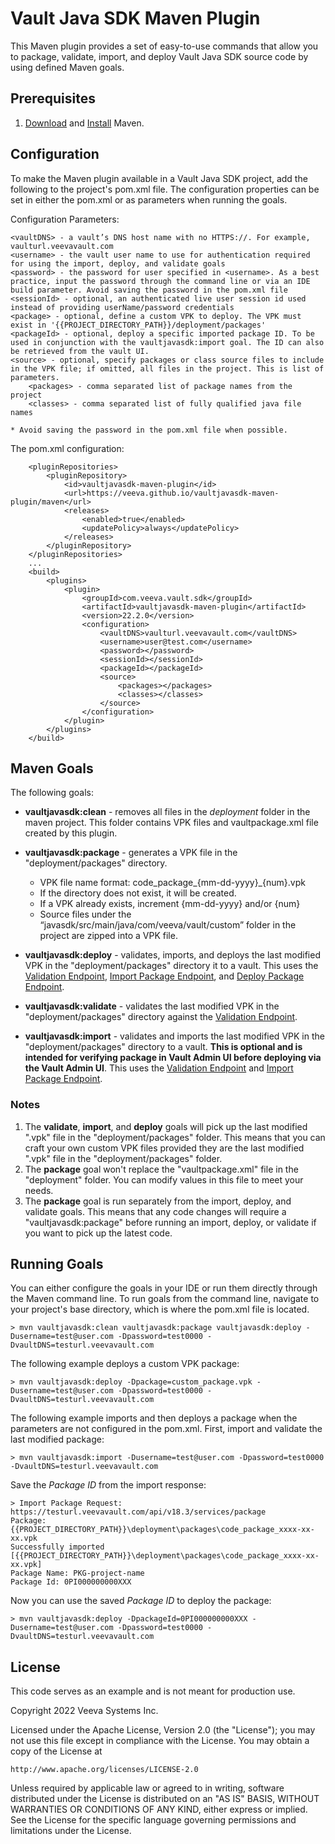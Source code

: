 # Vault Java SDK Maven Plugin

This Maven plugin provides a set of easy-to-use commands that allow you to package, validate, import, and deploy Vault Java SDK source code by using defined Maven goals.

## Prerequisites
1. [Download](https://maven.apache.org/download.cgi) and [Install](https://maven.apache.org/install.html) Maven.

## Configuration

To make the Maven plugin available in a Vault Java SDK project, add the following to the project's pom.xml file. The configuration properties can be set in either the pom.xml or as parameters when running the goals.

Configuration Parameters:    

```
<vaultDNS> - a vault’s DNS host name with no HTTPS://. For example, vaulturl.veevavault.com
<username> - the vault user name to use for authentication required for using the import, deploy, and validate goals
<password> - the password for user specified in <username>. As a best practice, input the password through the command line or via an IDE build parameter. Avoid saving the password in the pom.xml file 
<sessionId> - optional, an authenticated live user session id used instead of providing userName/password credentials
<package> - optional, define a custom VPK to deploy. The VPK must exist in '{{PROJECT_DIRECTORY_PATH}}/deployment/packages'
<packageId> - optional, deploy a specific imported package ID. To be used in conjunction with the vaultjavasdk:import goal. The ID can also be retrieved from the vault UI.
<source> - optional, specify packages or class source files to include in the VPK file; if omitted, all files in the project. This is list of parameters.
	<packages> - comma separated list of package names from the project
	<classes> - comma separated list of fully qualified java file names
	
* Avoid saving the password in the pom.xml file when possible. 
```

The pom.xml configuration:


```
    <pluginRepositories>
        <pluginRepository>
            <id>vaultjavasdk-maven-plugin</id>
            <url>https://veeva.github.io/vaultjavasdk-maven-plugin/maven</url>
            <releases>
                <enabled>true</enabled>
                <updatePolicy>always</updatePolicy>
            </releases>
        </pluginRepository>
    </pluginRepositories>
    ...
    <build>    
        <plugins>
        	<plugin>
        		<groupId>com.veeva.vault.sdk</groupId>
	        	<artifactId>vaultjavasdk-maven-plugin</artifactId>
	        	<version>22.2.0</version>
	        	<configuration>
	        		<vaultDNS>vaulturl.veevavault.com</vaultDNS>
	        		<username>user@test.com</username>
	        		<password></password>
	        		<sessionId></sessionId>
	        		<packageId></packageId>
	        		<source>
	        			<packages></packages>
	        			<classes></classes>
	        		</source>
	        	</configuration>
        	</plugin>
        </plugins>
    </build>    
```

## Maven Goals 

The following goals:

* **vaultjavasdk:clean** - removes all files in the *deployment* folder in the maven project. This folder contains VPK files and vaultpackage.xml file created by this plugin. 

* **vaultjavasdk:package** - generates a VPK file in the "deployment/packages" directory. 
    * VPK file name format: code_package_{mm-dd-yyyy}_{num}.vpk
    * If the directory does not exist, it will be created.
    * If a VPK already exists, increment {mm-dd-yyyy} and/or {num} 
    * Source files under the “javasdk/src/main/java/com/veeva/vault/custom” folder in the project are zipped into a VPK file.

* **vaultjavasdk:deploy** - validates, imports, and deploys the last modified VPK in the "deployment/packages" directory it to a vault. This uses the [Validation Endpoint](https://developer.veevavault.com/api/18.3/#Validate_Code), [Import Package Endpoint](https://developer.veevavault.com/api/18.3/#Import_Package_Config), and [Deploy Package Endpoint](https://developer.veevavault.com/api/18.3/#Deploy_Package_Config).

* **vaultjavasdk:validate** - validates the last modified VPK in the "deployment/packages" directory against the [Validation Endpoint](https://developer.veevavault.com/api/18.3/#Validate_Code).

* **vaultjavasdk:import** - validates and imports the last modified VPK in the "deployment/packages" directory to a vault. **This is optional and is intended for verifying package in Vault Admin UI before deploying via the Vault Admin UI**. This uses the [Validation Endpoint](https://developer.veevavault.com/api/18.3/#Validate_Code) and [Import Package Endpoint](https://developer.veevavault.com/api/18.3/#Import_Package_Config).


### Notes

1. The **validate**, **import**, and **deploy** goals will pick up the last modified ".vpk" file in the "deployment/packages" folder. This means that you can craft your own custom VPK files provided they are the last modified ".vpk" file in the "deployment/packages" folder.
2. The **package** goal won't replace the "vaultpackage.xml" file in the "deployment" folder. You can modify values in this file to meet your needs.
3. The **package** goal is run separately from the import, deploy, and validate goals. This means that any code changes will require a "vaultjavasdk:package" before running an import, deploy, or validate if you want to pick up the latest code.


## Running Goals

You can either configure the goals in your IDE or run them directly through the Maven command line. To run goals from the command line, 
navigate to your project's base directory, which is where the pom.xml file is located.
   
    > mvn vaultjavasdk:clean vaultjavasdk:package vaultjavasdk:deploy -Dusername=test@user.com -Dpassword=test0000 -DvaultDNS=testurl.veevavault.com

The following example deploys a custom VPK package:

    > mvn vaultjavasdk:deploy -Dpackage=custom_package.vpk -Dusername=test@user.com -Dpassword=test0000 -DvaultDNS=testurl.veevavault.com  
    
The following example imports and then deploys a package when the parameters are not configured in the pom.xml. First, import and validate the last modified package:

    > mvn vaultjavasdk:import -Dusername=test@user.com -Dpassword=test0000 -DvaultDNS=testurl.veevavault.com  

Save the *Package ID* from the import response:

    > Import Package Request: https://testurl.veevavault.com/api/v18.3/services/package   
    Package: {{PROJECT_DIRECTORY_PATH}}\deployment\packages\code_package_xxxx-xx-xx.vpk
    Successfully imported [{{PROJECT_DIRECTORY_PATH}}\deployment\packages\code_package_xxxx-xx-xx.vpk]
    Package Name: PKG-project-name
    Package Id: 0PI000000000XXX

Now you can use the saved *Package ID* to deploy the package:

    > mvn vaultjavasdk:deploy -DpackageId=0PI000000000XXX -Dusername=test@user.com -Dpassword=test0000 -DvaultDNS=testurl.veevavault.com 
    
    
## License

This code serves as an example and is not meant for production use.

Copyright 2022 Veeva Systems Inc.
 
Licensed under the Apache License, Version 2.0 (the "License");
you may not use this file except in compliance with the License.
You may obtain a copy of the License at
 
    http://www.apache.org/licenses/LICENSE-2.0

Unless required by applicable law or agreed to in writing, software
distributed under the License is distributed on an "AS IS" BASIS,
WITHOUT WARRANTIES OR CONDITIONS OF ANY KIND, either express or implied.
See the License for the specific language governing permissions and
limitations under the License.
